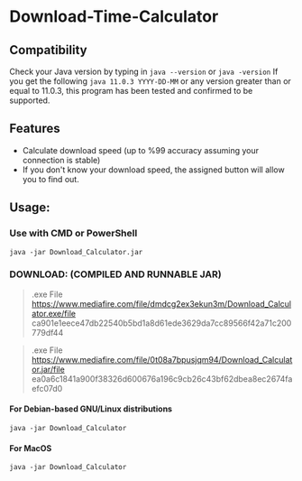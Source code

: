 # Download-Time-Calculator

## Compatibility
Check your Java version by typing in
`java --version` or
`java -version`
If you get the following
`java 11.0.3 YYYY-DD-MM`
or any version greater than or equal to 11.0.3, this program has been tested and confirmed to be supported.

## Features

- Calculate download speed (up to %99 accuracy assuming your connection is stable)
- If you don't know your download speed, the assigned button will allow you to find out.

## Usage:

### Use with CMD or PowerShell

`java -jar Download_Calculator.jar`

### DOWNLOAD: (COMPILED AND RUNNABLE JAR)

>.exe File
https://www.mediafire.com/file/dmdcg2ex3ekun3m/Download_Calculator.exe/file
ca901e1eece47db22540b5bd1a8d61ede3629da7cc89566f42a71c200779df44

>.exe File
https://www.mediafire.com/file/0t08a7bpusjqm94/Download_Calculator.jar/file
ea0a6c1841a900f38326d600676a196c9cb26c43bf62dbea8ec2674faefc07d0

#### For Debian-based GNU/Linux distributions

`java -jar Download_Calculator`

#### For MacOS

`java -jar Download_Calculator`

